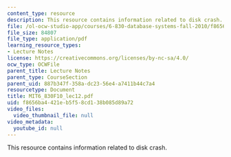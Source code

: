 ```yaml
---
content_type: resource
description: This resource contains information related to disk crash.
file: /ol-ocw-studio-app/courses/6-830-database-systems-fall-2010/f8656ba4421eb5f58cd138b085d89a72_MIT6_830F10_lec12.pdf
file_size: 84807
file_type: application/pdf
learning_resource_types:
- Lecture Notes
license: https://creativecommons.org/licenses/by-nc-sa/4.0/
ocw_type: OCWFile
parent_title: Lecture Notes
parent_type: CourseSection
parent_uid: 887b347f-358a-dc23-56e4-a7411b44c7a4
resourcetype: Document
title: MIT6_830F10_lec12.pdf
uid: f8656ba4-421e-b5f5-8cd1-38b085d89a72
video_files:
  video_thumbnail_file: null
video_metadata:
  youtube_id: null
---
```

This resource contains information related to disk crash.